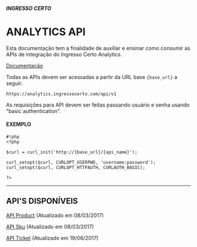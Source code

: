 ##### **INGRESSO CERTO**
# **ANALYTICS API**

Esta documentação tem a finalidade de auxiliar e ensinar como consumir as APIs de integração do Ingresso Certo Analytics.

[Documentação](wiki)

Todas as APIs devem ser acessadas a partir da URL base `{base_url}` a seguir:

```
https://analytics.ingressocerto.com/api/v1
```

As requisições para API devem ser feitas passando usuário e senha usando "basic authentication". 

#### EXEMPLO

```
#!php
<?php

$curl = curl_init('http://{base_url}/{api_name}');

curl_setopt($curl, CURLOPT_USERPWD, 'username:password');
curl_setopt($curl, CURLOPT_HTTPAUTH, CURLAUTH_BASIC);

?>
```

*****

## **API'S DISPONÍVEIS** 

[API Product](product/api.md) (Atualizado em 08/03/2017)

[API Sku](sku/api.md) (Atualizado em 08/03/2017)

[API Ticket](ticket/api.md) (Atualizado em 19/06/2017)